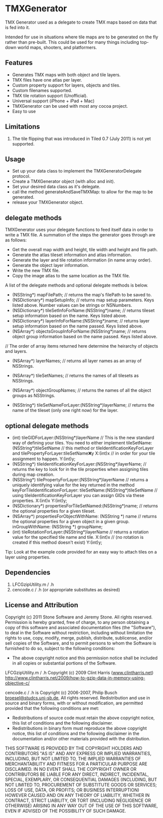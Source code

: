 TMXGenerator
==================

TMX Generator used as a delegate to create TMX maps based on data that is fed into it.

Intended for use in situations where tile maps are to be generated on the fly rather than pre-built.
This could be used for many things including top-down world maps, shooters, and platformers.


Features
----------------------------

   * Generates TMX maps with both object and tile layers.
   * TMX files have one atlas per layer.
   * Custom property support for layers, objects and tiles.
   * Custom filenames supported.
   * TMX tile rotation support (Unofficial).
   * Universal support (iPhone + iPad + Mac)
   * TMXGenerator can be used with most any cocoa project.
   * Easy to use


Limitations
----------------------------

1. The tile flipping that was introduced in Tiled 0.7 (July 2011) is not yet supported.


Usage
----------------------------

- Set up your data class to implement the TMXGeneratorDelegate protocol.
- Create a TMXGenerator object (with alloc and init).
- Set your desired data class as it's delegate.
- call the method generateAndSaveTMXMap: to allow for the map to be generated.
- release your TMXGenerator object.


delegate methods
----------------------------

TMXGenerator uses your delegate functions to feed itself data in order to write a TMX file.
A summation of the steps the generator goes through are as follows:

   * Get the overall map width and height, tile width and height and file path.
   * Generate the atlas tileset information and atlas information.
   * Generate the layer and tile rotation information (in name array order).
   * Generate the object layer information.
   * Write the new TMX file.
   * Copy the image atlas to the same location as the TMX file.

A list of the delegate methods and optional delegate methods is below.

- (NSString*) mapFilePath;												// returns the map's filePath to be saved to.
- (NSDictionary*) mapSetupInfo;											// returns map setup parameters.  Keys listed above.  Number values can be strings or NSNumbers.
- (NSDictionary*) tileSetInfoForName:(NSString*)name;					// returns tileset setup information based on the name.  Keys listed above.
- (NSDictionary*) layerInfoForName:(NSString*)name;						// returns layer setup information based on the name passed.  Keys listed above.
- (NSArray*) objectsGroupInfoForName:(NSString*)name;					// returns object group information based on the name passed.  Keys listed above.

// The order of array items returned here determine the heirarchy of objects and layers.
- (NSArray*) layerNames;												// returns all layer names as an array of NSStrings.
- (NSArray*) tileSetNames;												// returns the names of all tilesets as NSStrings.
- (NSArray*) objectGroupNames;											// returns the names of all the object groups as NSStrings. 

- (NSString*) tileSetNameForLayer:(NSString*)layerName;            		// returns the name of the tileset (only one right now) for the layer.


optional delegate methods
----------------------------

- (int) tileGIDForLayer:(NSString*)layerName							// This is the new standard way of defining your tiles.  You need to either implement
			tileSetName:(NSString*)tileSetName							// this method or tileIdentificationKeyForLayer and tilePropertyForLayer:tileSetName:x:y
					  X:(int)x											// in order for your tile assignment to happen.
					  Y:(int)y;
- (NSString*) tileIdentificationKeyForLayer:(NSString*)layerName;		// returns the key to look for in the tile properties when assigning tiles during map creation.
- (NSString*) tilePropertyForLayer:(NSString*)layerName					// returns a uniquely identifying value for the key returned in the method keyForTileIdentificationForLayer:
                tileSetName:(NSString*)tileSetName						// using tileIdentificationKeyForLayer you can assign GIDs via these properties.
                X:(int)x
                Y:(int)y;
- (NSDictionary*) propertiesForTileSetNamed:(NSString*)name;			// returns the optional properties for a given tileset.
- (NSArray*) propertiesForObjectWithName: (NSString *) name				// returns the optional properties for a given object in a given group.
               inGroupWithName: (NSString *) groupName;
- (int) tileRotationForLayer:(NSString*)layerName						// returns a rotation value for the specified tile name and tile.
               X:(int)x													// (no rotation is created if this method doesn't exist) 
               Y:(int)y;

Tip:  Look at the example code provided for an easy way to attach tiles on a layer using properties.

Dependencies
----------------------------

1. LFCGzipUtility.m / .h
2. cencode.c / .h
(or appropriate substitutes as desired)

License and Attribution
----------------------------

Copyright (c) 2011 Stone Software and Jeremy Stone. All rights reserved.
Permission is hereby granted, free of charge, to any person obtaining a copy of this software and associated documentation files (the "Software"), to deal in the Software without restriction, including without limitation the rights to use, copy, modify, merge, publish, distribute, sublicense, and/or sell copies of the Software, and to permit persons to whom the Software is furnished to do so, subject to the following conditions:
- The above copyright notice and this permission notice shall be included in all copies or substantial portions of the Software.

LFCGzipUtility.m / .h Copyright (c) 2009 Clint Harris (www.clintharris.net)
http://www.clintharris.net/2009/how-to-gzip-data-in-memory-using-objective-c/

cencode.c / .h is Copyright (c) 2006-2007, Philip Busch <broesel@studcs.uni-sb.de>, All rights reserved.
Redistribution and use in source and binary forms, with or without
modification, are permitted provided that the following conditions are met:
 - Redistributions of source code must retain the above copyright notice,
   this list of conditions and the following disclaimer.
 - Redistributions in binary form must reproduce the above copyright
   notice, this list of conditions and the following disclaimer in the
   documentation and/or other materials provided with the distribution.

  THIS SOFTWARE IS PROVIDED BY THE COPYRIGHT HOLDERS AND CONTRIBUTORS "AS IS"
  AND ANY EXPRESS OR IMPLIED WARRANTIES, INCLUDING, BUT NOT LIMITED TO, THE
  IMPLIED WARRANTIES OF MERCHANTABILITY AND FITNESS FOR A PARTICULAR PURPOSE
  ARE DISCLAIMED. IN NO EVENT SHALL THE COPYRIGHT OWNER OR CONTRIBUTORS BE
  LIABLE FOR ANY DIRECT, INDIRECT, INCIDENTAL, SPECIAL, EXEMPLARY, OR
  CONSEQUENTIAL DAMAGES (INCLUDING, BUT NOT LIMITED TO, PROCUREMENT OF
  SUBSTITUTE GOODS OR SERVICES; LOSS OF USE, DATA, OR PROFITS; OR BUSINESS
  INTERRUPTION) HOWEVER CAUSED AND ON ANY THEORY OF LIABILITY, WHETHER IN
  CONTRACT, STRICT LIABILITY, OR TORT (INCLUDING NEGLIGENCE OR OTHERWISE)
  ARISING IN ANY WAY OUT OF THE USE OF THIS SOFTWARE, EVEN IF ADVISED OF THE
  POSSIBILITY OF SUCH DAMAGE.
  

